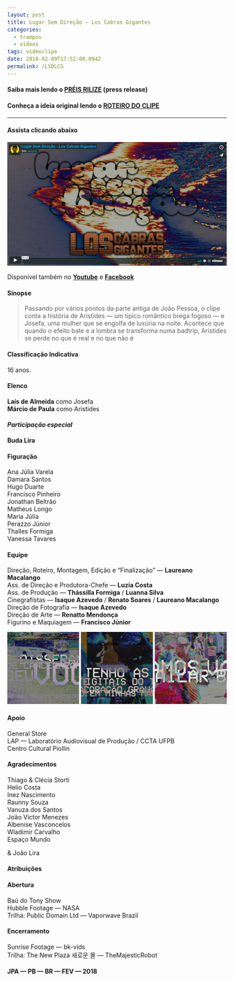```yaml
---
layout: post
title: Lugar Sem Direção — Los Cabras Gigantes
categories:
  - trampos
  - videos
tags: videoclipe
date: 2018-02-09T17:52:08.094Z
permalink: /LSDLCG
---
```

#### Saiba mais lendo o [PRÉIS RILIZE](/textos/2017/11/09/lugar-sem-direção-préis-rilize.html) (press release)

#### Conheça a ideia original lendo o [ROTEIRO DO CLIPE](/textos/2017/11/13/lugar-sem-direção-roteiro-original.html)

- - -

#### Assista clicando abaixo

[![](/images/uploads/chrome_qboiawsrk3.png)](https://vimeo.com/254650419)

Disponível também no **[Youtube](https://www.youtube.com/watch?v=VYZuXpBoAP8)** e **[Facebook](https://www.facebook.com/Macalango/videos/1889599741104648/?notif_id=1518190202096202&notif_t=scheduled_post_published)**

#### Sinopse

> Passando por vários pontos da parte antiga de João Pessoa, o clipe conta a história de Aristides — um típico romântico brega fogoso — e Josefa, uma mulher que se engolfa de luxúria na noite. Acontece que quando o efeito bate e a lombra se transforma numa badtrip, Aristides se perde no que é real e no que não é

#### Classificação Indicativa

16 anos.

#### **Elenco**

**Laís de Almeida** como Josefa\
**Márcio de Paula** como Aristides

#### ***Participação especial***

**Buda Lira**

#### Figuração

Ana Júlia Varela\
Damara Santos\
Hugo Duarte\
Francisco Pinheiro\
Jonathan Beltrão\
Matheus Longo\
Maria Júlia\
Perazzo Júnior\
Thalles Formiga\
Vanessa Tavares

#### Equipe

Direção, Roteiro, Montagem, Edição e “Finalização” — **Laureano Macalango**\
Ass. de Direção e Produtora-Chefe — **Luzia Costa**\
Ass. de Produção — **Thássilla Formiga** / **Luanna Silva**\
Cinegrafistas — **Isaque Azevedo** / **Renato Soares** / **Laureano Macalango**\
Direção de Fotografia — **Isaque Azevedo**\
Direção de Arte — **Renatto Mendonça**\
Figurino e Maquiagem — **Francisco Júnior**

![](/images/uploads/chrome_d3plurewp0.png)

#### Apoio

General Store\
LAP — Laboratório Audiovisual de Produção / CCTA UFPB\
Centro Cultural Piollin

#### Agradecimentos

Thiago & Clécia Storti\
Helio Costa\
Inez Nascimento\
Raunny Souza\
Vanuza dos Santos\
João Victor Menezes\
Albenise Vasconcelos\
Wladimir Carvalho\
Espaço Mundo

& João Lira

#### Atribuições

#### **Abertura**

Baú do Tony Show\
Hubble Footage — NASA\
Trilha: Public Domain Ltd — Vaporwave Brazil

#### **Encerramento**

Sunrise Footage — bk-vids\
Trilha: The New Plaza 새로운 몰 — TheMajesticRobot

#### **JPA — PB — BR — FEV — 2018**